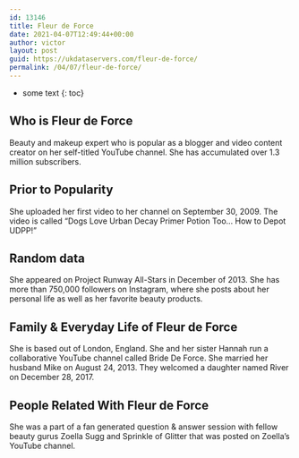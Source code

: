 ```yaml
---
id: 13146
title: Fleur de Force
date: 2021-04-07T12:49:44+00:00
author: victor
layout: post
guid: https://ukdataservers.com/fleur-de-force/
permalink: /04/07/fleur-de-force/
---
```


* some text
{: toc}


## Who is Fleur de Force



Beauty and makeup expert who is popular as a blogger and video content creator on her self-titled YouTube channel. She has accumulated over 1.3 million subscribers.

                
                
                
## Prior to Popularity



She uploaded her first video to her channel on September 30, 2009. The video is called &#8220;Dogs Love Urban Decay Primer Potion Too&#8230; How to Depot UDPP!&#8221;

                
                
                
## Random data



She appeared on Project Runway All-Stars in December of 2013. She has more than 750,000 followers on Instagram, where she posts about her personal life as well as her favorite beauty products.

                
                
                
## Family & Everyday Life of Fleur de Force



She is based out of London, England. She and her sister Hannah run a collaborative YouTube channel called Bride De Force. She married her husband Mike on August 24, 2013. They welcomed a daughter named River on December 28, 2017.

                
                
                
## People Related With Fleur de Force



She was a part of a fan generated question & answer session with fellow beauty gurus Zoella Sugg and Sprinkle of Glitter that was posted on Zoella&#8217;s YouTube channel.

                
              
            
          
          
          
